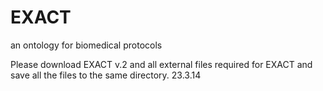EXACT
=====

an ontology for biomedical protocols

Please download EXACT v.2 and all external files required for EXACT and save all the files to the same directory.
23.3.14
